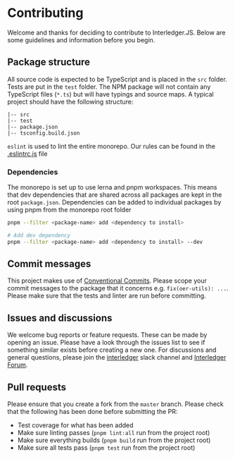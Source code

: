 # Contributing

Welcome and thanks for deciding to contribute to Interledger.JS. Below are some guidelines and information before you begin.

## Package structure

All source code is expected to be TypeScript and is placed in the `src` folder. Tests are put in the `test` folder.
The NPM package will not contain any TypeScript files (`*.ts`) but will have typings and source maps. A typical project should have the following structure:

```
|-- src
|-- test
|-- package.json
|-- tsconfig.build.json
```

`eslint` is used to lint the entire monorepo. Our rules can be found in the [.eslintrc.js](./.eslintrc.js) file

### Dependencies

The monorepo is set up to use lerna and pnpm workspaces. This means that dev dependencies that are shared across all packages are kept in the root `package.json`.
Dependencies can be added to individual packages by using pnpm from the monorepo root folder

```sh
pnpm --filter <package-name> add <dependency to install>

# Add dev dependency
pnpm --filter <package-name> add <dependency to install> --dev
```

## Commit messages

This project makes use of [Conventional Commits](https://www.conventionalcommits.org/). Please scope your commit messages to the package that it concerns e.g. `fix(oer-utils): ...`.
Please make sure that the tests and linter are run before committing.

## Issues and discussions

We welcome bug reports or feature requests. These can be made by opening an issue. Please have a look through the issues list to see if something similar exists before creating a new one.
For discussions and general questions, please join the [interledger](https://communityinviter.com/apps/interledger/interledger-working-groups-slack) slack channel and [Interledger Forum](https://forum.interledger.org/).

## Pull requests

Please ensure that you create a fork from the `master` branch. Please check that the following has been done before submitting the PR:

- Test coverage for what has been added
- Make sure linting passes (`pnpm lint:all` run from the project root)
- Make sure everything builds (`pnpm build` run from the project root)
- Make sure all tests pass (`pnpm test` run from the project root)
